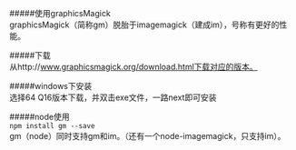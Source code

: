 #####使用graphicsMagick  
graphicsMagick（简称gm）脱胎于imagemagick（建成im），号称有更好的性能。  

#####下载  
从http://www.graphicsmagick.org/download.html下载对应的版本。  

#####windows下安装  
选择64 Q16版本下载，并双击exe文件，一路next即可安装  

#####node使用  
`npm install gm --save`  
gm（node）同时支持gm和im。（还有一个node-imagemagick，只支持im）。



